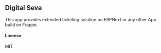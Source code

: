 ## Digital Seva

This app provides extended ticketing solution on ERPNext or any other App build on Frappe.

#### License

MIT